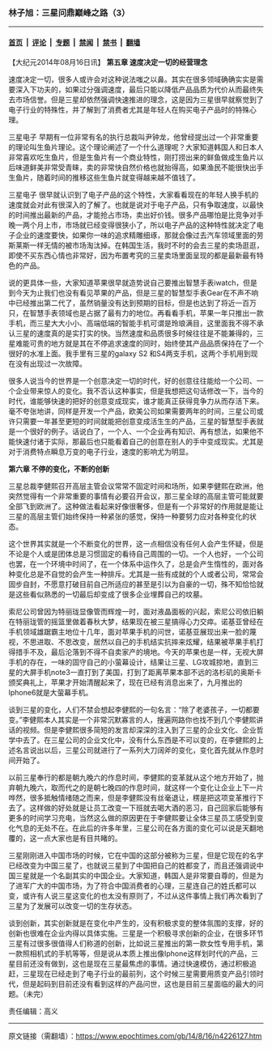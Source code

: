 ### 林子旭：三星问鼎巅峰之路（3）

---

#### [首页](../../../..?n4226127) &nbsp;|&nbsp; [评论](../../../../../epoch-comment?n4226127) &nbsp;|&nbsp; [专题](../../../../../epoch-special?n4226127) &nbsp;|&nbsp; [禁闻](../../../../../epoch-news?n4226127) &nbsp;|&nbsp; [禁书](../../../../../books?n4226127) &nbsp;|&nbsp; [翻墙](https://github.com/gfw-breaker/nogfw/blob/master/README.md?n4226127)


<div class="post_content" id="artbody" itemprop="articleBody">
 <!-- article content begin -->
 <p>
  【大纪元2014年08月16日讯】
  <b>
   第五章  速度决定一切的经营理念
  </b>
 </p>
 <p>
  速度决定一切，很多人或许会对这种说法嗤之以鼻。其实在很多领域确确实实是需要深入下功夫的，如果过分强调速度，最后只能以降低产品品质为代价从而最终失去市场信誉。但是三星却依然强调快速推进的理念，这是因为三星很早就察觉到了电子行业的特殊性，并了解到了消费者尤其是年轻人在购买电子产品时的特殊心理。
 </p>
 <p>
  <ok href="https://www.epochtimes.com/gb/tag/%E4%B8%89%E6%98%9F%E7%94%B5%E5%AD%90.html">
   三星电子
  </ok>
  早期有一位非常有名的执行总裁叫尹钟龙，他曾经提出过一个非常重要的理论叫生鱼片理论。这个理论阐述了一个什么道理呢？大家知道韩国人和日本人非常喜欢吃生鱼片，但是生鱼片有一个商业特性，刚打捞出来的鲜鱼做成生鱼片以后味道鲜美非常受青睐，卖的非常快自然价格也就抬得高，如果渔民不能很快出手生鱼片，随着时间的推移这些生鱼片就变得越来越不值钱了。
 </p>
 <p>
  <ok href="https://www.epochtimes.com/gb/tag/%E4%B8%89%E6%98%9F%E7%94%B5%E5%AD%90.html">
   三星电子
  </ok>
  很早就认识到了电子产品的这个特性，大家看看现在的年轻人换手机的速度就会对此有很深入的了解了。也就是说对于电子产品，只有争取速度，以最快的时间推出最新的产品，才能抢占市场，卖出好价钱。很多产品哪怕是比竞争对手晚一两个月上市，市场就已经变得很狭小了，所以电子产品的这种特性就决定了电子企业的速度要快，如果你一味的追求精雕细琢，那就会像过去汽车领域里面的劳斯莱斯一样无情的被市场淘汰掉。在韩国生活，我时不时的会去三星的卖场逛逛，即使不买东西心情也非常好，因为布置考究的三星卖场里面呈现的都是最新最有特色的产品。
 </p>
 <p>
  说的更具体一些，大家知道苹果很早就造势说自己要推出智慧手表iwatch，但是到今天为止我们也没有看见苹果的产品，但是三星的智慧型手表Gear在不声不响中已经推出第二代了，虽然销量没有达到预期的目标，但是也达到了将近一百万只，在智慧手表领域也是占据了最有力的地位。再看看手机，苹果一年只推出一款手机，而三星大大小小、高端低端的智能手机可谓是玲琅满目，这里面我不得不承认三星的速度真的是实打实的快。当然速度和品质很多时候往往是不能兼得的，三星难能可贵的地方就是其在不停追求速度的同时，始终使其产品品质保持在了一个很好的水准上面。我手里有三星的galaxy S2 和S4两支手机，这两个手机用到现在没有出现过一次故障。
 </p>
 <p>
  很多人说当今的世界是一个创意决定一切的时代，好的创意往往能给一个公司、一个企业带来惊人的变化。我不否认这种事实，但是我想把这句话修改一下，当今的时代，谁能够快速的把好的创意变成现实，谁才能真正获得竞争力从而存活下来。毫不夸张地讲，同样是开发一个产品，欧美公司如果需要两年的时间，三星公司或许只需要一年甚至更短的时间就能把创意变成活生生的产品，三星的智慧型手表就是一个很好的例子。话说白了，一个人、一个企业再有知识、再有想法，如果他不能快速付诸于实际，那最后也只能看着自己的创意在别人的手中变成现实。尤其是对于消费特点瞬息万变的电子行业，速度的影响尤为明显。
 </p>
 <p>
  <b>
   第六章  不停的变化，不断的创新
  </b>
 </p>
 <p>
  三星总裁李健熙召开高层主管会议常常不固定时间和场所，如果李健熙在欧洲，他突然觉得有一个非常重要的事情有必要召开会议，那三星全球的高层主管可能就要全部飞到欧洲了。这种做法看起来好像很奢侈，但是有一个非常好的作用就是能让三星的高层主管们始终保持一种紧张的感觉，保持一种要努力应对各种变化的状态。
 </p>
 <p>
  这个世界其实就是一个不断变化的世界，这一点相信没有任何人会产生怀疑，但是不论是个人或是团体总是习惯固定的看待自己周围的一切。一个人也好，一个公司也罢，在一个环境中时间了，在一个体系中运作久了，总是会产生惰性的，面对各种变化总是不自觉的会产生一种排斥。尤其是一些有成就的个人或者公司，常常会固步自封，不愿意打破目前自己所适应的甚至是引以为自豪的一切，殊不知恰恰就是这些看似熟悉的一切最后却变成了很多企业埋葬自己的坟墓。
 </p>
 <p>
  索尼公司曾因为特丽珑显像管而辉煌一时，面对液晶面板的兴起，索尼公司依旧躺在特丽珑管的摇篮里做着春秋大梦，结果现在被三星搞得心力交瘁。诺基亚曾经在手机领域雄踞霸主地位十几年，面对苹果手机的问世，诺基亚展现出来一脸的蔑视，不思进取、不思改变，居然以自己的手机结实抗摔来炫耀，结果被苹果手机打得措手不及，最后沦落到不得不自卖家产的境地。今天的苹果也是一样，无视大屏手机的存在，一味的固守自己的小萤幕设计，结果让三星、LG攻城掠地，直到三星的大屏手机note3一直打到了美国，打到了距离苹果本部不远的洛杉矶的奥斯卡颁奖典礼上，苹果才开始清醒起来了，现在已经有消息出来了，九月推出的Iphone6就是大萤幕手机。
 </p>
 <p>
  谈到三星的变化，人们不禁会想起李健熙的一句名言：“除了老婆孩子，一切都要变。”李健熙本人其实是一个非常沉默寡言的人，搜遍网路你也找不到几个李健熙讲话的视频。但是李健熙很多简短的发言却深深的注入到了三星的企业文化、企业哲学中去了。在三星公司的企业文化中，没有什么东西是不可以变的，在李健熙的上述名言说出以后，三星公司就进行了一系列大刀阔斧的变化，变化首先就从作息时间开始了。
 </p>
 <p>
  以前三星奉行的都是朝九晚六的作息时间，李健熙的变革就从这个地方开始了，抛弃朝九晚六，取而代之的是朝七晚四的作息时间，就这样一个变化让企业上下一片哗然，很多抵触情绪随之而来，但是李健熙没有丝毫退让，楞是把这项变革推行下去了。这样做的好处就是让员工改变一下班就去喝大酒的恶习，自己回家后能够有更多的时间学习充电，当然这么做的原因更在于李健熙要让全体三星员工感受到变化气息的无处不在。在此后的许多年里，三星公司在各方面的变化可以说是天翻地覆的，这一点大家也是有目共睹的。
 </p>
 <p>
  三星刚刚进入中国市场的时候，它在中国的这部分被称为三星，但是它现在的名字已经改变为中国三星了，也就说三星到了中国把自己的姓都变了，而且还强调说中国三星就是一个名副其实的中国企业。大家知道，韩国人是非常要自尊的，但是为了进军广大的中国市场，为了符合中国消费者的心理，三星连自己的姓氏都可以变，或许有人说三星这变化的也太没有原则了，不过从这件事情上我们再次看到了三星为了发展可以改变一切的生存状态。
 </p>
 <p>
  谈到创新，其实创新就是在变化中产生的，没有积极求变的整体氛围的支撑，好的创新也很难在企业内得以具体实施。三星是一个积极寻求创新的企业，在很多环节三星有过很多很值得人们称道的创新，比如说三星推出的第一款女性专用手机，第一款照相机式的手机等等，但是说从本质上推出像Iphone这样划时代的产品，三星目前还没有做到，这也是现在三星最焦虑的事情。通过快速模仿，通过积极追赶，三星现在已经走到了电子行业的最前列，这个时候三星需要用质变产品引领时代，但是起码到目前还没有看到这样的产品问世，这也是目前三星面临的最大的问题。（未完）
 </p>
 <p>
  责任编辑：高义
 </p>
 <!-- article content end -->
 <div id="below_article_ad">
 </div>
</div>


---

原文链接（需翻墙）：https://www.epochtimes.com/gb/14/8/16/n4226127.htm
